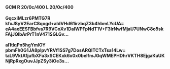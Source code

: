 #### GCM R 20/0c/400 L 20/0c/400
**GqcxiMLzr6PMTG7R**<br/>**kfxJ8yV2EarC8qogd+aIdVHd61irzbqZ3b4hbmLYcUA=**<br/>**eA4aeEESFBbfva7R9VCoXv1DalWPFpNdT1V+F3IrNwfMjaU7UNwC8o5skFAjJQlbArPrT1nV471SGLGv...**<br/><br/>
**al1tlqPn5hgYmlOY**<br/>**pbmFh0G1JA8pIpvYRVf1SS7g7DosARQlTCTxTsa14Lw=**<br/>**taL9VktA1jufbXFa3xSCEKxk6x0x0belfmJGqWMEPHDhrVKTH8EjgaKuUKNjRpRxgOuvJJpZSy3iOe3s...**